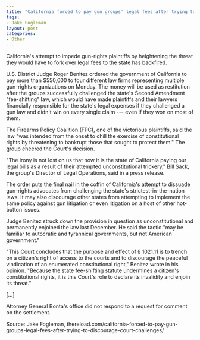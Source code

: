 ```yaml
---
title: "California forced to pay gun groups' legal fees after trying to discourage court challenges"
tags:
- Jake Fogleman
layout: post
categories:
- Other
---
```


California's attempt to impede gun-rights plaintiffs by heightening the threat they would have to fork over legal fees to the state has backfired.

U.S. District Judge Roger Benitez ordered the government of California to pay more than $550,000 to four different law firms representing multiple gun-rights organizations on Monday. The money will be used as restitution after the groups successfully challenged the state's Second Amendment "fee-shifting" law, which would have made plaintiffs and their lawyers financially responsible for the state's legal expenses if they challenged a gun law and didn't win on every single claim --- even if they won on most of them.

The Firearms Policy Coalition (FPC), one of the victorious plaintiffs, said the law "was intended from the onset to chill the exercise of constitutional rights by threatening to bankrupt those that sought to protect them." The group cheered the Court's decision.

"The irony is not lost on us that now it is the state of California paying our legal bills as a result of their attempted unconstitutional trickery," Bill Sack, the group's Director of Legal Operations, said in a press release.

The order puts the final nail in the coffin of California's attempt to dissuade gun-rights advocates from challenging the state's strictest-in-the-nation laws. It may also discourage other states from attempting to implement the same policy against gun litigation or even litigation on a host of other hot-button issues.

Judge Benitez struck down the provision in question as unconstitutional and permanently enjoined the law last December. He said the tactic "may be familiar to autocratic and tyrannical governments, but not American government."

"This Court concludes that the purpose and effect of § 1021.11 is to trench on a citizen's right of access to the courts and to discourage the peaceful vindication of an enumerated constitutional right," Benitez wrote in his opinion. "Because the state fee-shifting statute undermines a citizen's constitutional rights, it is this Court's role to declare its invalidity and enjoin its threat."

\[...\]

Attorney General Bonta's office did not respond to a request for comment on the settlement.

Source: Jake Fogleman, thereload.com/california-forced-to-pay-gun-groups-legal-fees-after-trying-to-discourage-court-challenges/
